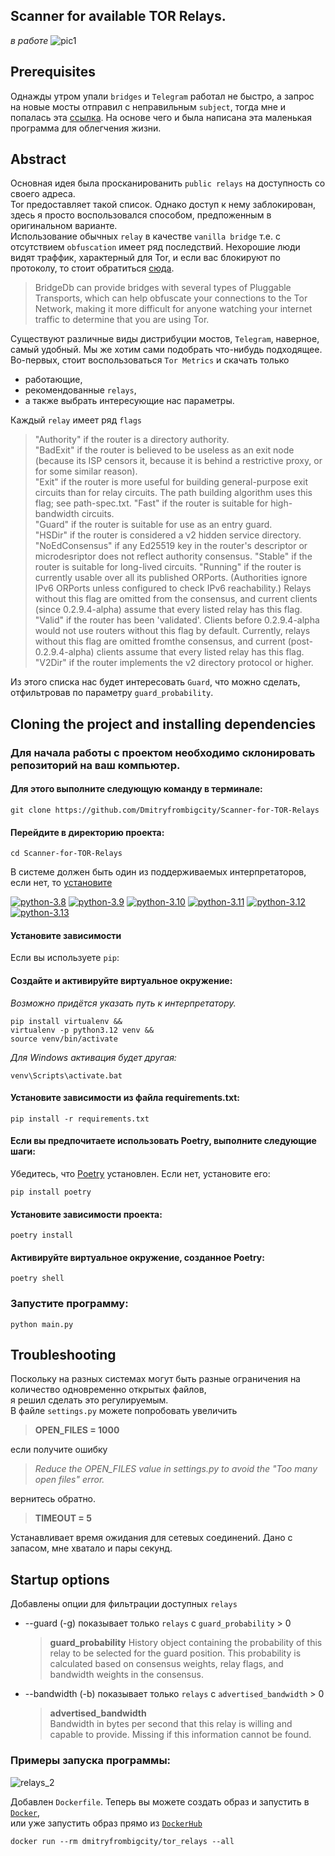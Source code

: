 ## Scanner for available TOR Relays.  
*в работе*
![pic1](https://github.com/user-attachments/assets/eae7917a-80b8-4009-bed6-7186fba2e052)
## Prerequisites
Однажды утром упали `bridges` и `Telegram` работал не быстро, а запрос на новые мосты отправил с неправильным `subject`,
тогда мне и попалась эта [ссылка](https://github.com/ValdikSS/tor-relay-scanner). 
На основе чего и была написана эта маленькая программа для облегчения жизни.
## Abstract
Основная идея была просканированить `public relays` на доступность со своего адреса.  
Tor предоставляет такой список. Однако доступ к нему заблокирован, здесь я просто воспользовался способом, предпоженным в оригинальном варианте.  
Использование обычных `relay`  в качестве `vanilla bridge` т.е. с отсутствием `obfuscation` 
имеет ряд последствий. Нехорошие люди видят траффик, характерный для Tor, и если вас блокируют по протоколу, то стоит обратиться [сюда](https://bridges.torproject.org/options).
>BridgeDb can provide bridges with several types of Pluggable Transports, which can help obfuscate your connections to the Tor Network, making it more difficult for anyone watching your internet traffic to determine that you are using Tor.
>
Cуществуют различные виды дистрибуции мостов, `Telegram`, наверное, самый удобный. 
Мы же хотим сами подобрать что-нибудь подходящее.  
Во-первых, стоит воспользоваться `Tor Metrics` и скачать только 
- работающие,
- рекомендованные `relays`,
- а также выбрать интересующие нас параметры.
  
Каждый `relay` имеет ряд `flags` 
>"Authority" if the router is a directory authority.  
>"BadExit" if the router is believed to be useless as an exit node
   (because its ISP censors it, because it is behind a restrictive
   proxy, or for some similar reason).  
>"Exit" if the router is more useful for building
   general-purpose exit circuits than for relay circuits.  The
   path building algorithm uses this flag; see path-spec.txt.
>"Fast" if the router is suitable for high-bandwidth circuits.  
>"Guard" if the router is suitable for use as an entry guard.  
>"HSDir" if the router is considered a v2 hidden service directory.  
>"NoEdConsensus" if any Ed25519 key in the router's descriptor or
   microdesriptor does not reflect authority consensus.
>"Stable" if the router is suitable for long-lived circuits.
>"Running" if the router is currently usable over all its published
   ORPorts. (Authorities ignore IPv6 ORPorts unless configured to
   check IPv6 reachability.) Relays without this flag are omitted
   from the consensus, and current clients (since 0.2.9.4-alpha)
   assume that every listed relay has this flag.  
>"Valid" if the router has been 'validated'. Clients before
   0.2.9.4-alpha would not use routers without this flag by
   default. Currently, relays without this flag are omitted
   fromthe consensus, and current (post-0.2.9.4-alpha) clients
   assume that every listed relay has this flag.  
>"V2Dir" if the router implements the v2 directory protocol or
   higher.
>   
Из этого списка нас будет интересовать `Guard`, что можно сделать, отфильтровав по параметру `guard_probability`.


## Cloning the project and installing dependencies
### Для начала работы с проектом необходимо склонировать репозиторий на ваш компьютер.  
#### Для этого выполните следующую команду в терминале: 
```
git clone https://github.com/Dmitryfrombigcity/Scanner-for-TOR-Relays
```
#### Перейдите в директорию проекта:
```
cd Scanner-for-TOR-Relays
```
В системе должен быть один из поддерживаемых интерпретаторов, если нет, то [установите](https://www.python.org/downloads/)   

[![python-3.8](https://github.com/Dmitryfrombigcity/Scanner-for-TOR-Relays/actions/workflows/python-3.8.yml/badge.svg)](https://github.com/Dmitryfrombigcity/Scanner-for-TOR-Relays/actions/workflows/python-3.8.yml)
[![python-3.9](https://github.com/Dmitryfrombigcity/Scanner-for-TOR-Relays/actions/workflows/python-3.9.yml/badge.svg)](https://github.com/Dmitryfrombigcity/Scanner-for-TOR-Relays/actions/workflows/python-3.9.yml)
[![python-3.10](https://github.com/Dmitryfrombigcity/Scanner-for-TOR-Relays/actions/workflows/python-3.10.yml/badge.svg)](https://github.com/Dmitryfrombigcity/Scanner-for-TOR-Relays/actions/workflows/python-3.10.yml)
[![python-3.11](https://github.com/Dmitryfrombigcity/Scanner-for-TOR-Relays/actions/workflows/python-3.11.yml/badge.svg)](https://github.com/Dmitryfrombigcity/Scanner-for-TOR-Relays/actions/workflows/python-3.11.yml)
[![python-3.12](https://github.com/Dmitryfrombigcity/Scanner-for-TOR-Relays/actions/workflows/python-3.12.yml/badge.svg)](https://github.com/Dmitryfrombigcity/Scanner-for-TOR-Relays/actions/workflows/python-3.12.yml)
[![python-3.13](https://github.com/Dmitryfrombigcity/Scanner-for-TOR-Relays/actions/workflows/python-3.13.yml/badge.svg)](https://github.com/Dmitryfrombigcity/Scanner-for-TOR-Relays/actions/workflows/python-3.13.yml)

#### Установите зависимости
Если вы используете `pip`:  
#### Создайте и активируйте виртуальное окружение:
*Возможно придётся указать путь к интерпретатору.*
```
pip install virtualenv &&
virtualenv -p python3.12 venv &&
source venv/bin/activate
``` 
*Для Windows активация будет другая:*
```
venv\Scripts\activate.bat
```
#### Установите зависимости из файла requirements.txt:
```
pip install -r requirements.txt
```
#### Если вы предпочитаете использовать Poetry, выполните следующие шаги:
Убедитесь, что [Poetry](https://python-poetry.org/) установлен. Если нет, установите его:
```
pip install poetry
```
#### Установите зависимости проекта:
```
poetry install
```
#### Активируйте виртуальное окружение, созданное Poetry:
```
poetry shell
```
### Запустите программу:
```
python main.py
```
## Troubleshooting
Поскольку на разных системах могут быть разные ограничения на количество одновременно открытых файлов,  
я решил сделать это регулируемым.  
В файле `settings.py` можете попробовать увеличить
>**OPEN_FILES = 1000**
>
если получите ошибку  
>*Reduce the OPEN_FILES value in settings.py to avoid the "Too many open files" error.*
>
вернитесь обратно.
>**TIMEOUT = 5**
>
Устанавливает время ожидания для сетевых соединений. Дано с запасом, мне хватало и пары секунд.
## Startup options

Добавлены опции для фильтрации доступных `relays`
- --guard   (-g)        показывает только `relays` с `guard_probability` > 0
  
  >**guard_probability**
  >History object containing the probability of this relay to be selected for the guard position. This probability is calculated 
  >based on consensus weights, relay flags, and bandwidth weights in the consensus.
  >
- --bandwidth   (-b)    показывает только `relays` с `advertised_bandwidth` > 0
  
  >**advertised_bandwidth**  
  >Bandwidth in bytes per second that this relay is willing and capable to provide.
  >Missing if this information cannot be found.
  >
### Примеры запуска программы: 
![relays_2](https://github.com/user-attachments/assets/973f1850-42b4-4cb2-9587-925359c1c67d)  
 
Добавлен `Dockerfile`. Теперь вы можете создать образ и запустить в [`Docker`](https://www.docker.com/),   
или уже запустить образ прямо из [`DockerHub`](https://hub.docker.com/r/dmitryfrombigcity/tor_relays)  
```
docker run --rm dmitryfrombigcity/tor_relays --all
```





                  
